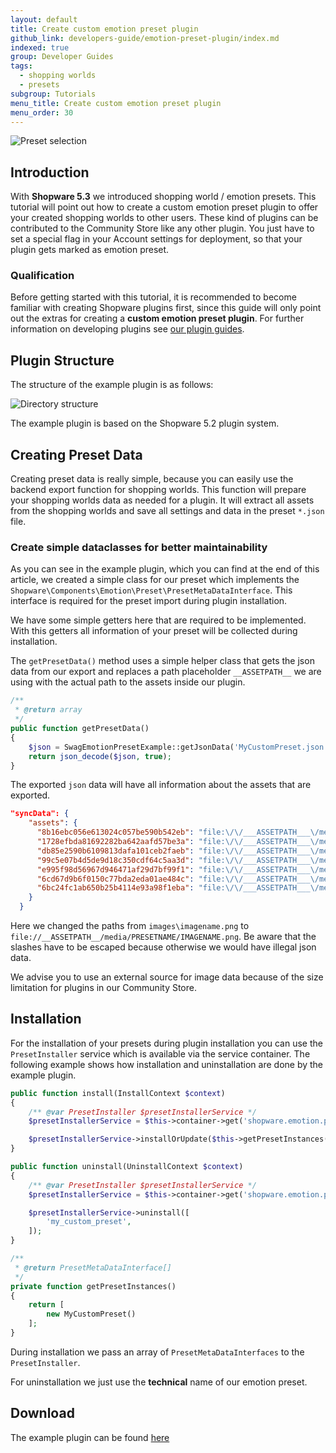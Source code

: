 ```yaml
---
layout: default
title: Create custom emotion preset plugin
github_link: developers-guide/emotion-preset-plugin/index.md
indexed: true
group: Developer Guides
tags:
  - shopping worlds
  - presets
subgroup: Tutorials
menu_title: Create custom emotion preset plugin
menu_order: 30
---
```


<div class="toc-list"></div>

<img src="img/screen-presets.jpg" alt="Preset selection" class="image-border" />

## Introduction
With __Shopware 5.3__ we introduced shopping world / emotion presets. This tutorial will point out how to create a custom emotion preset plugin to offer your created shopping worlds to other users. These kind of plugins
can be contributed to the Community Store like any other plugin. You just have to set a special flag in your Account settings for deployment, so that your plugin gets marked as emotion preset.

### Qualification
Before getting started with this tutorial, it is recommended to become familiar with creating Shopware plugins first, since this guide will only point out the extras for creating a __custom emotion preset plugin__. For further information on developing plugins see [our plugin guides](/plugin-guide).

## Plugin Structure
The structure of the example plugin is as follows:

<img src="img/screen-structure.jpg" alt="Directory structure" class="image-border" />

The example plugin is based on the Shopware 5.2 plugin system.

## Creating Preset Data
Creating preset data is really simple, because you can easily use the backend export function for shopping worlds. This function will
prepare your shopping worlds data as needed for a plugin. It will extract all assets from the shopping worlds and save all settings and data in the preset `*.json` file.

### Create simple dataclasses for better maintainability
As you can see in the example plugin, which you can find at the end of this article, we created a simple class for our preset which implements the `Shopware\Components\Emotion\Preset\PresetMetaDataInterface`. This interface is
required for the preset import during plugin installation.

We have some simple getters here that are required to be implemented. With this getters all information
of your preset will be collected during installation.

The `getPresetData()` method uses a simple helper class that gets the json data from our export and replaces a path placeholder `__ASSETPATH__` we are using
with the actual path to the assets inside our plugin.

```php
/**
 * @return array
 */
public function getPresetData()
{
    $json = SwagEmotionPresetExample::getJsonData('MyCustomPreset.json');
    return json_decode($json, true);
}
```

The exported `json` data will have all information about the assets that are exported.

```json
"syncData": {
    "assets": {
      "8b16ebc056e613024c057be590b542eb": "file:\/\/___ASSETPATH___\/media\/MyCustomPreset\/beach_teaser5038874e87338.jpg",
      "1728efbda81692282ba642aafd57be3a": "file:\/\/___ASSETPATH___\/media\/MyCustomPreset\/deli_teaser503886c2336e3.jpg",
      "db85e2590b6109813dafa101ceb2faeb": "file:\/\/___ASSETPATH___\/media\/MyCustomPreset\/flip_teaser503886e4dd480.jpg",
      "99c5e07b4d5de9d18c350cdf64c5aa3d": "file:\/\/___ASSETPATH___\/media\/MyCustomPreset\/bienen_teaser.jpg",
      "e995f98d56967d946471af29d7bf99f1": "file:\/\/___ASSETPATH___\/media\/MyCustomPreset\/beach1503f8532d4648.jpg",
      "6cd67d9b6f0150c77bda2eda01ae484c": "file:\/\/___ASSETPATH___\/media\/MyCustomPreset\/beach2503f8535275aa.jpg",
      "6bc24fc1ab650b25b4114e93a98f1eba": "file:\/\/___ASSETPATH___\/media\/MyCustomPreset\/beach3503f853820fa7.jpg"
    }
  }
```
Here we changed the paths from `images\imagename.png` to `file://__ASSETPATH__/media/PRESETNAME/IMAGENAME.png`. Be aware that
the slashes have to be escaped because otherwise we would have illegal json data.

We advise you to use an external source for image data because of the size limitation for plugins in our Community Store.

## Installation
For the installation of your presets during plugin installation you can use the `PresetInstaller` service which is available via the service container. The following example shows how installation and
uninstallation are done by the example plugin.

```php
public function install(InstallContext $context)
{
    /** @var PresetInstaller $presetInstallerService */
    $presetInstallerService = $this->container->get('shopware.emotion.preset_installer');

    $presetInstallerService->installOrUpdate($this->getPresetInstances());
}

public function uninstall(UninstallContext $context)
{
    /** @var PresetInstaller $presetInstallerService */
    $presetInstallerService = $this->container->get('shopware.emotion.preset_installer');

    $presetInstallerService->uninstall([
        'my_custom_preset',
    ]);
}

/**
 * @return PresetMetaDataInterface[]
 */
private function getPresetInstances()
{
    return [
        new MyCustomPreset()
    ];
}
```

During installation we pass an array of `PresetMetaDataInterfaces` to the `PresetInstaller`.

For uninstallation we just use the __technical__ name of our emotion preset.

## Download
The example plugin can be found <a href="{{ site.url }}/exampleplugins/SwagEmotionPresetExample.zip">here</a>
